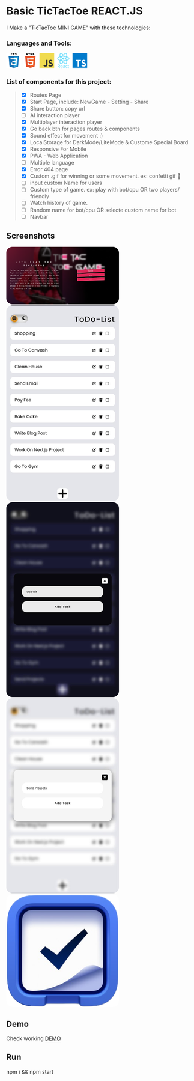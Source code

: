 # Basic TicTacToe REACT.JS

I Make a "TicTacToe MINI GAME" with these technologies:
<h3 align="left">Languages and Tools:</h3>
<p align="left"> <a href="https://www.w3schools.com/css/" target="_blank" rel="noreferrer" style="text-decoration: none !important;"></a>
<img src="https://raw.githubusercontent.com/devicons/devicon/master/icons/css3/css3-original-wordmark.svg" alt="css3" width="40" height="40"/></a>
  <a href="https://www.w3.org/html/" target="_blank" rel="noreferrer" style="text-decoration: none !important;">
   <img src="https://raw.githubusercontent.com/devicons/devicon/master/icons/html5/html5-original-wordmark.svg" alt="html5" width="40" height="40"/> </a>
    <a href="https://developer.mozilla.org/en-US/docs/Web/JavaScript" target="_blank" rel="noreferrer"style="text-decoration: none !important;">
     <img src="https://raw.githubusercontent.com/devicons/devicon/master/icons/javascript/javascript-original.svg" alt="javascript" width="40" height="40"/> </a>
      <a href="https://reactjs.org/" target="_blank" rel="noreferrer"style="text-decoration: none !important;">
       <img src="https://raw.githubusercontent.com/devicons/devicon/master/icons/react/react-original-wordmark.svg" alt="react" width="40" height="40"/> </a> 
       <a href="https://www.typescriptlang.org/" target="_blank" rel="noreferrer"style="text-decoration: none !important;">
       <img src="https://raw.githubusercontent.com/devicons/devicon/master/icons/typescript/typescript-original.svg" alt="typescript" width="40" height="40"/> </a> </p>

### List of components for this project:
> - [x] Routes Page
> - [x] Start Page, include: NewGame - Setting - Share
> - [x] Share button: copy url
> - [ ] AI interaction player
> - [x] Multiplayer interaction player
> - [x] Go back btn for pages routes & components
> - [x] Sound effect for movement :)
> - [x] LocalStorage for DarkMode/LiteMode & Custome Special Board 
> - [x] Responsive For Mobile
> - [x] PWA - Web Application
> - [ ] Multiple language
> - [x] Error 404 page
> - [x] Custom .gif for winning or some movement. ex: confetti gif 🎊
> - [ ] input custom Name for users
> - [ ] Custom type of game. ex: play with bot/cpu OR two players/ friendly
> - [ ] Watch history of game.
> - [ ] Random name for bot/cpu OR selecte custom name for bot
> - [ ] Navbar

## Screenshots
<div>
  <img width="300" src="https://raw.githubusercontent.com/amirrahemi01/Basic-TicTacToe/main/screenShot.png?token=GHSAT0AAAAAACJHXPEHG5YRTHPT4QR4CMKUZJVZICA" style="border-radius: 1rem;">
  <img width="300" src="https://raw.githubusercontent.com/amirrahemi01/Basic-TodoApp/main/src/ScreenShot/02.jpg" style="border-radius: 1rem;">
  <img width="300" src="https://raw.githubusercontent.com/amirrahemi01/Basic-TodoApp/main/src/ScreenShot/03.jpg" style="border-radius: 1rem;">
  <img width="300" src="https://raw.githubusercontent.com/amirrahemi01/Basic-TodoApp/main/src/ScreenShot/04.jpg" style="border-radius: 1rem;">
  <img width="300" src="https://github.com/amirrahemi01/Basic-TodoApp/blob/main/public/icon.png?raw=true" style="border-radius: 1rem;">
</div>



<!-- ![App Screenshot](https://github.com/amirrahemi01/Basic-TodoApp/blob/main/public/icon.png?raw=true) -->


## Demo

Check working <a href="https://amirrahemi-tictactoe.vercel.app/" target="_blank">DEMO</a>


## Run 

npm i && npm start
